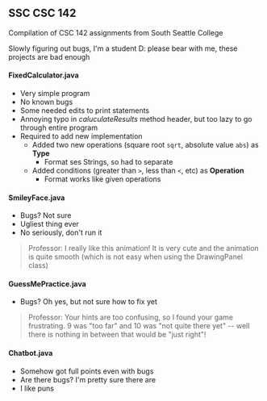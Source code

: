 ## SSC CSC 142
Compilation of CSC 142 assignments from South Seattle College

Slowly figuring out bugs, I'm a student D: please bear with me, these projects are bad enough
#### FixedCalculator.java
- Very simple program
- No known bugs
- Some needed edits to print statements
- Annoying typo in *caluculateResults* method header, but too lazy to go through entire program
- Required to add new implementation
  - Added two new operations (square root `sqrt`, absolute value `abs`) as **Type**
    - Format ses Strings, so had to separate
  - Added conditions (greater than `>`, less than `<`, etc) as **Operation**
    - Format works like given operations
#### SmileyFace.java
- Bugs? Not sure
- Ugliest thing ever
- No seriously, don't run it
> Professor: I really like this animation! It is very cute and the animation is quite smooth (which is not easy when using the DrawingPanel class)
#### GuessMePractice.java
- Bugs? Oh yes, but not sure how to fix yet
> Professor: Your hints are too confusing, so I found your game frustrating. 9 was "too far" and 10 was "not quite there yet" -- well there is nothing in between that would be "just right"!
#### Chatbot.java
- Somehow got full points even with bugs
- Are there bugs? I'm pretty sure there are
- I like puns
